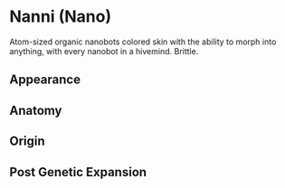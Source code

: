 # Nanni (Nano)

Atom-sized organic nanobots colored skin with the ability to morph into anything, with every nanobot in a hivemind. Brittle.

## Appearance

## Anatomy

## Origin

## Post Genetic Expansion
